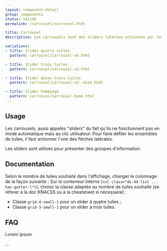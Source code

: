 ```yaml
---
layout: component-detail
group: components
status: Validé
permalink: /carrousel/carrousel.html

title: Carrousel
description: Les carrousels sont des sliders latéraux actionnés par les flèches "précédent" et "suivant". Seul le nombre de tuiles varie.

variations:
- title: Slider quatre tuiles
  pattern: carrousel/carrousel-x4.html

- title: Slider trois tuiles
  pattern: carrousel/carrousel-x3.html

- title: Slider dates trois tuiles
  pattern: carrousel/carrousel-x3--date.html

- title: Slider homepage
  pattern: carrousel/carrousel-home.html
---
```



## Usage

Les carrousels, aussi appelés "sliders" du fait qu'ils ne fonctionnent pas en mode automatique mais au clic utilisateur. Pour faire défiler les ensembles de tuiles, il faut actionner l'une des flèches latérales.

Les sliders sont utilisés pour présenter des groupes d'information.

## Documentation

Selon le nombre de tuiles souhaité dans l'affichage, changer le colonnage de la façon suivante :
Sur le conteneur interne (`<ul class="ds-44-list ... has-gutter-l">`), choisir la classe adaptée au nombre de tuiles souhaité (se réferer à la doc KNACSS ou à la cheatsheet si nécessaire) :
- Classe `grid-4-small-1` pour un slider à quatre tuiles ;
- Classe `grid-3-small-1` pour un slider à trois tuiles.


## FAQ

Lorem ipsum

...
